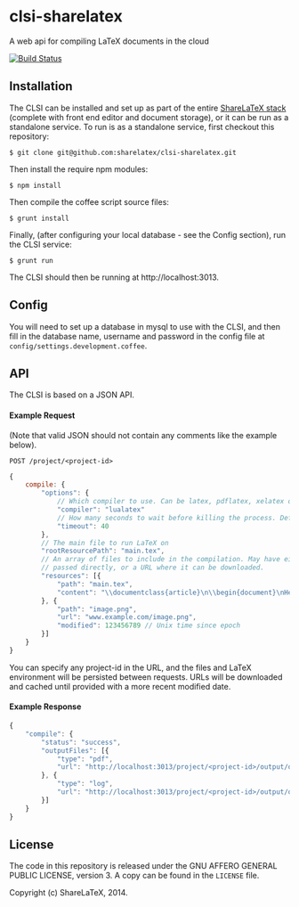 clsi-sharelatex
===============

A web api for compiling LaTeX documents in the cloud

[![Build Status](https://travis-ci.org/sharelatex/clsi-sharelatex.png?branch=master)](https://travis-ci.org/sharelatex/clsi-sharelatex)

Installation
------------

The CLSI can be installed and set up as part of the entire [ShareLaTeX stack](https://github.com/sharelatex/sharelatex) (complete with front end editor and document storage), or it can be run as a standalone service. To run is as a standalone service, first checkout this repository:

    $ git clone git@github.com:sharelatex/clsi-sharelatex.git
    
Then install the require npm modules:

    $ npm install
    
Then compile the coffee script source files:

    $ grunt install
    
Finally, (after configuring your local database - see the Config section), run the CLSI service:

    $ grunt run
    
The CLSI should then be running at http://localhost:3013.
    
Config
------

You will need to set up a database in mysql to use with the CLSI, and then fill in the database name, username and password in the config file at `config/settings.development.coffee`.

API
---

The CLSI is based on a JSON API.

#### Example Request

(Note that valid JSON should not contain any comments like the example below).

    POST /project/<project-id>

```javascript
{
    compile: {
        "options": {
            // Which compiler to use. Can be latex, pdflatex, xelatex or lualatex
            "compiler": "lualatex"
            // How many seconds to wait before killing the process. Default is 60.
            "timeout": 40 
        },
        // The main file to run LaTeX on
        "rootResourcePath": "main.tex", 
        // An array of files to include in the compilation. May have either the content
        // passed directly, or a URL where it can be downloaded.
        "resources": [{
            "path": "main.tex",
            "content": "\\documentclass{article}\n\\begin{document}\nHello World\n\\end{document}"
        }, {
            "path": "image.png",
            "url": "www.example.com/image.png",
            "modified": 123456789 // Unix time since epoch
        }]
    }
}
```

You can specify any project-id in the URL, and the files and LaTeX environment will be persisted between requests.
URLs will be downloaded and cached until provided with a more recent modified date.

#### Example Response

```javascript
{
    "compile": {
        "status": "success",
        "outputFiles": [{
            "type": "pdf",
            "url": "http://localhost:3013/project/<project-id>/output/output.pdf"
        }, {
            "type": "log",
            "url": "http://localhost:3013/project/<project-id>/output/output.log"
        }]
    }
}
```

License
-------

The code in this repository is released under the GNU AFFERO GENERAL PUBLIC LICENSE, version 3. A copy can be found in the `LICENSE` file.

Copyright (c) ShareLaTeX, 2014.
